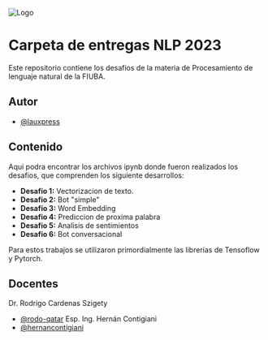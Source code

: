 
![Logo](https://upload.wikimedia.org/wikipedia/commons/0/0d/FIUBA_gris_transparente.png)

# Carpeta de entregas NLP 2023
Este repositorio contiene los desafios de la materia de Procesamiento de lenguaje natural de la FIUBA.

## Autor

- [@lauxpress](https://github.com/lauxpress)


## Contenido

Aqui podra encontrar los archivos ipynb donde fueron realizados los desafios, que comprenden los siguiente desarrollos:

- **Desafio 1:** Vectorizacion de texto.
- **Desafio 2:** Bot "simple"
- **Desafio 3:** Word Embedding
- **Desafio 4:** Prediccion de proxima palabra
- **Desafio 5:** Analisis de sentimientos
- **Desafio 6:** Bot conversacional

Para estos trabajos se utilizaron primordialmente las librerias de Tensoflow y Pytorch.
## Docentes
Dr. Rodrigo Cardenas Szigety
- [@rodo-qatar](https://github.com/rodo-qatar)
Esp. Ing. Hernán Contigiani
- [@hernancontigiani](https://github.com/hernancontigiani)

